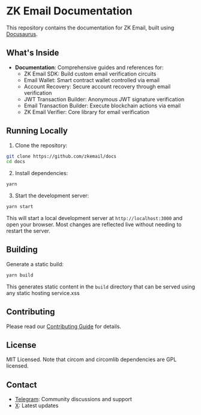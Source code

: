 # ZK Email Documentation

This repository contains the documentation for ZK Email, built using [Docusaurus](https://docusaurus.io/).

## What's Inside

- **Documentation**: Comprehensive guides and references for:
  - ZK Email SDK: Build custom email verification circuits
  - Email Wallet: Smart contract wallet controlled via email
  - Account Recovery: Secure account recovery through email verification
  - JWT Transaction Builder: Anonymous JWT signature verification
  - Email Transaction Builder: Execute blockchain actions via email
  - ZK Email Verifier: Core library for email verification

## Running Locally

1. Clone the repository:
```bash
git clone https://github.com/zkemail/docs
cd docs
```

2. Install dependencies:
```bash
yarn
```

3. Start the development server:
```bash
yarn start
```

This will start a local development server at `http://localhost:3000` and open your browser. Most changes are reflected live without needing to restart the server.

## Building

Generate a static build:
```bash
yarn build
```

This generates static content in the `build` directory that can be served using any static hosting service.xss

## Contributing

Please read our [Contributing Guide](docs/contributing.md) for details.

## License

MIT Licensed. Note that circom and circomlib dependencies are GPL licensed.

## Contact

- [Telegram](https://t.me/zkemail): Community discussions and support
- [X](https://x.com/zkemail): Latest updates
